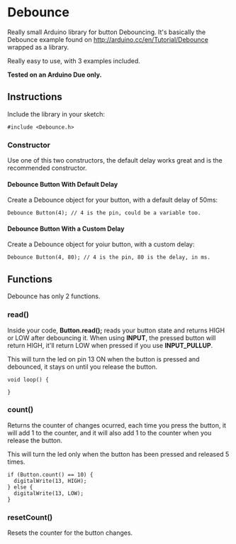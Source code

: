 # Debounce

Really small Arduino library for button Debouncing. It's basically the Debounce example found on http://arduino.cc/en/Tutorial/Debounce wrapped as a library.

Really easy to use, with 3 examples included.

**Tested on an Arduino Due only.**

## Instructions

Include the library in your sketch:

    #include <Debounce.h>

### Constructor

Use one of this two constructors, the default delay works great and is the recommended constructor.

#### Debounce Button With Default Delay

Create a Debounce object for your button, with a default delay of 50ms:

    Debounce Button(4); // 4 is the pin, could be a variable too.

#### Debounce Button With a Custom Delay

Create a Debounce object for yoiur button, with a custom delay:

    Debounce Button(4, 80); // 4 is the pin, 80 is the delay, in ms.

## Functions

Debounce has only 2 functions.

### read()

Inside your code, **Button.read();** reads your button state and returns HIGH or LOW after debouncing it. When using **INPUT**, the pressed button will return HIGH, it'll return LOW when pressed if you use **INPUT_PULLUP**.

This will turn the led on pin 13 ON when the button is pressed and debounced, it stays on until you release the button.

    void loop() {
      
    }

### count()

Returns the counter of changes ocurred, each time you press the button, it will add 1 to the counter, and it will also add 1 to the counter when you release the button.

This will turn the led only when the button has been pressed and released 5 times.

    if (Button.count() == 10) {
      digitalWrite(13, HIGH);
    } else {
      digitalWrite(13, LOW);
    }
    
### resetCount()

Resets the counter for the button changes.
